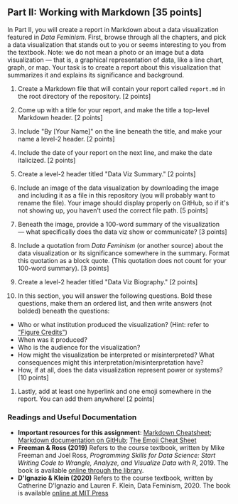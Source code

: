 ## Part II: Working with Markdown [35 points]

In Part II, you will create a report in Markdown about a data visualization featured in *Data Feminism*. First, browse through all the chapters, and pick a data visualization that stands out to you or seems interesting to you from the textbook. Note: we do not mean a photo or an image but a data visualization — that is, a graphical representation of data, like a line chart, graph, or map. Your task is to create a report about this visualization that summarizes it and explains its significance and background.


1. Create a Markdown file that will contain your report called ``report.md`` in the root directory of the repository. [2 points]
1. Come up with a title for your report, and make the title a top-level Markdown header. [2 points]
1. Include "By [Your Name]" on the line beneath the title, and make your name a level-2 header. [2 points]
1. Include the date of your report on the next line, and make the date italicized. [2 points]

1. Create a level-2 header titled "Data Viz Summary." [2 points]
1. Include an image of the data visualization by downloading the image and including it as a file in this repository (you will probably want to rename the file). Your image should display properly on GitHub, so if it's not showing up, you haven't used the correct file path. [5 points]
1. Beneath the image, provide a 100-word summary of the visualization — what specifically does the data viz show or communicate? [3 points]
1. Include a quotation from *Data Feminism* (or another source) about the data visualization or its significance somewhere in the summary. Format this quotation as a block quote. (This quotation does not count for your 100-word summary). [3 points]
1. Create a level-2 header titled "Data Viz Biography." [2 points]
1. In this section, you will answer the following questions. Bold these questions, make them an ordered list, and then write answers (not bolded) beneath the questions:

  - Who or what institution produced the visualization? (Hint: refer to ["Figure Credits"](https://data-feminism.mitpress.mit.edu/pub/ftb0980j/release/1?readingCollection=0cd867ef))
  - When was it produced?
  - Who is the audience for the visualization?
  - How might the visualization be interpreted or misinterpreted? What consequences might this interpretation/misinterpretation have?
  - How, if at all, does the data visualization represent power or systems?
  [10 points]
1. Lastly, add at least one hyperlink and one emoji somewhere in the report. You can add them anywhere! [2 points]

### Readings and Useful Documentation
* **Important resources for this assignment**: [Markdown Cheatsheet](https://github.com/adam-p/markdown-here/wiki/Markdown-Cheatsheet); [Markdown documentation on GitHub](https://guides.github.com/features/mastering-markdown/#GitHub-flavored-markdown); [The Emoji Cheat Sheet](https://github.com/ikatyang/emoji-cheat-sheet)
* **Freeman & Ross (2019)** Refers to the course textbook, written by Mike Freeman and Joel Ross, *Programming Skills for Data Science: Start Writing Code to Wrangle, Analyze, and Visualize Data with R*, 2019. The book is available [online through the library](https://alliance-primo.hosted.exlibrisgroup.com/primo-explore/fulldisplay?docid=CP71294895890001451&context=L&vid=UW&lang=en_US&search_scope=all&adaptor=Local%20Search%20Engine&tab=default_tab&query=any,contains,programming%20skills%20for%20data%20science).
* **D'lgnazio & Klein (2020)** Refers to the course textbook, written by Catherine D'lgnazio and Lauren F. Klein, Data Feminism, 2020. The book is available [online at MIT Press](https://data-feminism.mitpress.mit.edu/)


